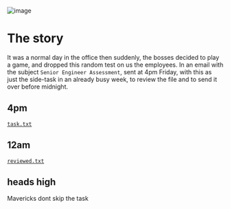 ![image](https://github.com/syazsolo/linkedin/assets/54979264/41b83ada-1e25-465a-ae11-38abc10922bd)

# The story
It was a normal day in the office then suddenly, the bosses decided to play a game, and dropped this random test on us the employees. In an email with the subject `Senior Engineer Assessment`, sent at 4pm Friday, with this as just the side-task in an already busy week, to review the file and to send it over before midnight. 

## 4pm
[`task.txt`](task.txt)  

## 12am
[`reviewed.txt`](reviewed.txt)

## heads high
Mavericks dont skip the task
